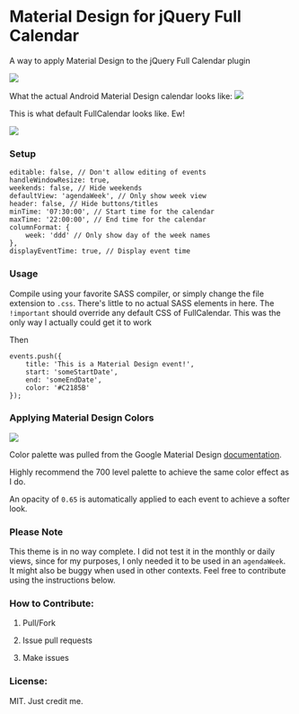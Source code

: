# Material Design for jQuery Full Calendar

A way to apply Material Design to the jQuery Full Calendar plugin

<img src="http://i.imgur.com/TH3VsJU.gifv">

What the actual Android Material Design calendar looks like:
<img src="http://dab1nmslvvntp.cloudfront.net/wp-content/uploads/2014/09/1410153384GIF2.gif">

This is what default FullCalendar looks like. Ew!

<img src="http://imgur.com/vKTKUTx.png">

### Setup

    editable: false, // Don't allow editing of events
    handleWindowResize: true,
    weekends: false, // Hide weekends
    defaultView: 'agendaWeek', // Only show week view
    header: false, // Hide buttons/titles
    minTime: '07:30:00', // Start time for the calendar
    maxTime: '22:00:00', // End time for the calendar
    columnFormat: {
        week: 'ddd' // Only show day of the week names
    },
    displayEventTime: true, // Display event time
    
### Usage

Compile using your favorite SASS compiler, or simply change the file
extension to `.css`. There's little to no actual SASS elements in
here. The `!important` should override any default CSS of
FullCalendar. This was the only way I actually could get it to work

Then

    events.push({
        title: 'This is a Material Design event!',
        start: 'someStartDate',
        end: 'someEndDate',
        color: '#C2185B'
    });

### Applying Material Design Colors 

<img src="http://i.imgur.com/HCeR1PB.png"></img>

Color palette was pulled from the Google Material Design [documentation](https://www.google.com/design/spec/style/color.html#color-color-palette). 

Highly recommend the 700 level palette to achieve the same color effect as I do.

An opacity of `0.65` is automatically applied to each event to achieve a softer look. 



### Please Note

This theme is in no way complete. I did not test it in the monthly or
daily views, since for my purposes, I only needed it to be used in an
`agendaWeek`. It might also be buggy when used in other contexts. Feel
free to contribute using the instructions below.

### How to Contribute:

1. Pull/Fork

2. Issue pull requests

3. Make issues

### License:

MIT. Just credit me.


